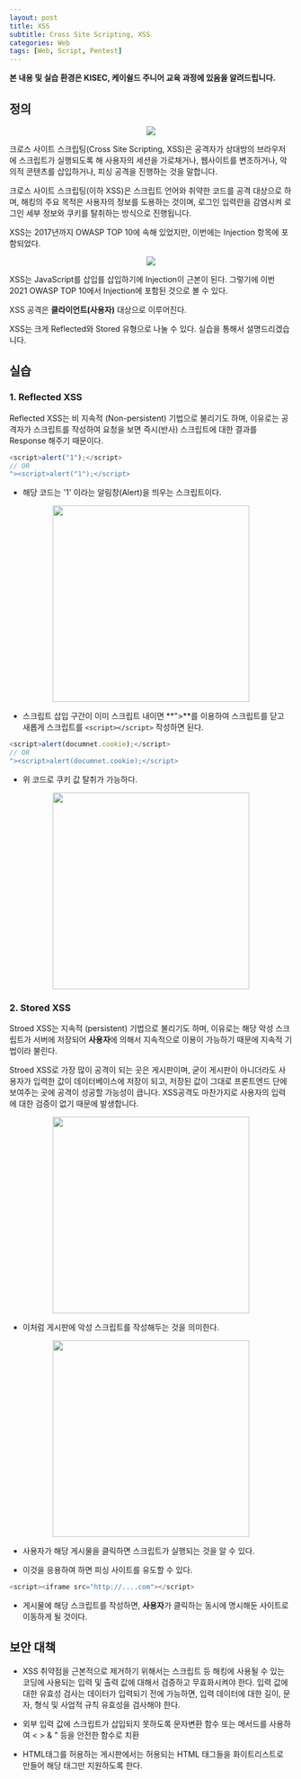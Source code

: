 ```yaml
---
layout: post
title: XSS
subtitle: Cross Site Scripting, XSS
categories: Web
tags: [Web, Script, Pentest]
---
```


**본 내용 및 실습 환경은 KISEC, 케이쉴드 주니어 교육 과정에 있음을 알려드립니다.**

## 정의

<p align="center">
<img src ="https://user-images.githubusercontent.com/78135526/179155890-e46fcb6f-9a2f-487a-a908-2464a6136b44.png">
</p>

크로스 사이트 스크립팅(Cross Site Scripting, XSS)은 공격자가 상대방의 브라우저에 스크립트가 실행되도록 해 사용자의 세션을 가로채거나, 웹사이트를 변조하거나, 악의적 콘텐츠를 삽입하거나, 피싱 공격을 진행하는 것을 말합니다.

크로스 사이트 스크립팅(이하 XSS)은 스크립트 언어와 취약한 코드를 공격 대상으로 하며, 해킹의 주요 목적은 사용자의 정보를 도용하는 것이며, 로그인 입력란을 감염시켜 로그인 세부 정보와 쿠키를 탈취하는 방식으로 진행됩니다.

XSS는 2017년까지 OWASP TOP 10에 속해 있었지만, 이번에는 Injection 항목에 포함되었다.

<p align="center">
<img src ="https://user-images.githubusercontent.com/78135526/179155063-62f55546-5380-48db-a8a7-3c9d49848a02.png">
</p>

XSS는 JavaScript를 삽입를 삽입하기에 Injection이 근본이 된다. 그렇기에 이번 2021 OWASP TOP 10에서 Injection에 포함된 것으로 볼 수 있다. 

XSS 공격은 **클라이언트(사용자)** 대상으로 이루어진다.

XSS는 크게 Reflected와 Stored 유형으로 나눌 수 있다. 실습을 통해서 설명드리겠습니다.

## 실습

### 1. Reflected XSS

Reflected XSS는 비 지속적 (Non-persistent) 기법으로 불리기도 하며, 이유로는 공격자가 스크립트를 작성하여 요청을 보면 즉시(반사) 스크립트에 대한 결과를 Response 해주기 때문이다.

```javascript
<script>alert("1");</script>
// OR
"><script>alert("1");</script>
```
* 해당 코드는 '1' 이라는 알림창(Alert)을 띄우는 스크립트이다.

<p align="center">
<img src ="https://user-images.githubusercontent.com/78135526/179158623-5c82b7d2-1333-418c-af8f-7f504951b9e4.png" width = 350>
</p>

* 스크립트 삽입 구간이 이미 스크립트 내이면 **">**를 이용하여 스크립트를 닫고 새롭게 스크립트를 `<script></script>` 작성하면 된다.

```javascript
<script>alert(documnet.cookie);</script> 
// OR
"><script>alert(documnet.cookie);</script> 
```
* 위 코드로 쿠키 값 탈취가 가능하다.

<p align="center">
<img src ="https://user-images.githubusercontent.com/78135526/179161390-6e3f2d45-96ba-4cee-8529-eac23eedd62a.png" width = 350>
</p>

### 2. Stored XSS

Stroed XSS는 지속적 (persistent) 기법으로 불리기도 하며, 이유로는 해당 악성 스크립트가 서버에 저장되어 **사용자**에 의해서 지속적으로 이용이 가능하기 때문에 지속적 기법이라 불린다.

Stroed XSS로 가장 많이 공격이 되는 곳은 게시판이며, 굳이 게시판이 아니더라도 사용자가 입력한 값이 데이터베이스에 저장이 되고, 저장된 값이 그대로 프론트엔드 단에 보여주는 곳에 공격이 성공할 가능성이 큽니다. XSS공격도 마찬가지로 사용자의 입력에 대한 검증이 없기 때문에 발생합니다.

<p align="center">
<img src ="https://user-images.githubusercontent.com/78135526/179165562-75788976-8d4f-4b37-910e-973b7f41e542.png" width = 350>
</p>

* 이처럼 게시판에 악성 스크립트를 작성해두는 것을 의미한다.

<p align="center">
<img src ="https://user-images.githubusercontent.com/78135526/179165731-8f6e0936-7ffe-4a52-bfcc-12f79a061220.png" width = 350>
</p>

* 사용자가 해당 게시물을 클릭하면 스크립트가 실행되는 것을 알 수 있다.

* 이것을 응용하여 하면 피싱 사이트를 유도할 수 있다.

```javascript
<script><iframe src="http://....com"></script>
```

* 게시물에 해당 스크립트를 작성하면, **사용자**가 클릭하는 동시에 명시해둔 사이트로 이동하게 될 것이다.

## 보안 대책

* XSS 취약점을 근본적으로 제거하기 위해서는 스크립트 등 해킹에 사용될 수 있는 코딩에 사용되는 입력 및 출력 값에 대해서 검증하고 무효화시켜야 한다. 입력 값에 대한 유효성 검사는 데이터가 입력되기 전에 가능하면, 입력 데이터에 대한 길이, 문자, 형식 및 사업적 규칙 유효성을 검사해야 한다.

* 외부 입력 값에 스크립트가 삽입되지 못하도록 문자변환 함수 또는 메서드를 사용하여 < > & " 등을 안전한 함수로 치환
 

* HTML태그를 허용하는 게시판에서는 허용되는 HTML 태그들을 화이트리스트로 만들어 해당 태그만 지원하도록 한다.